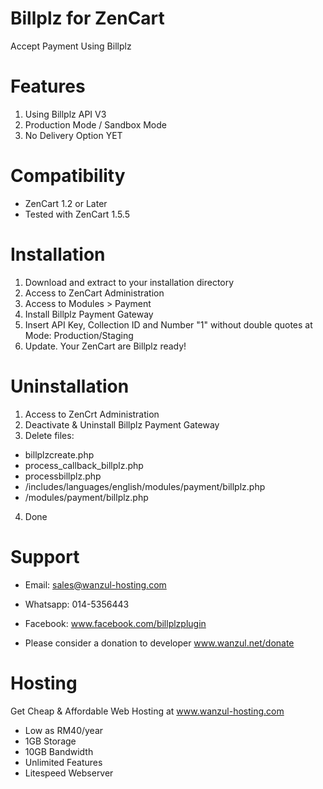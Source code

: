 # Billplz for ZenCart
Accept Payment Using Billplz

# Features
1. Using Billplz API V3
2. Production Mode / Sandbox Mode
3. No Delivery Option YET

# Compatibility
* ZenCart 1.2 or Later
* Tested with ZenCart 1.5.5

# Installation
1. Download and extract to your installation directory
2. Access to ZenCart Administration
3. Access to Modules > Payment 
4. Install Billplz Payment Gateway
5. Insert API Key, Collection ID and Number "1" without double quotes at Mode: Production/Staging
6. Update. Your ZenCart are Billplz ready!

# Uninstallation
1. Access to ZenCrt Administration
2. Deactivate & Uninstall Billplz Payment Gateway
3. Delete files: 
* billplzcreate.php
* process_callback_billplz.php
* processbillplz.php
* /includes/languages/english/modules/payment/billplz.php
* /modules/payment/billplz.php
4. Done

# Support
* Email: sales@wanzul-hosting.com
* Whatsapp: 014-5356443
* Facebook: www.facebook.com/billplzplugin

* Please consider a donation to developer www.wanzul.net/donate

# Hosting

Get Cheap & Affordable Web Hosting at www.wanzul-hosting.com
- Low as RM40/year
- 1GB Storage
- 10GB Bandwidth
- Unlimited Features
- Litespeed Webserver
